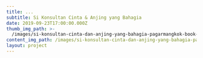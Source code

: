 ```yaml
---
title: ...
subtitle: Si Konsultan Cinta & Anjing yang Bahagia
date: 2019-09-23T17:00:00.000Z
thumb_img_path: >-
  /images/si-konsultan-cinta-dan-anjing-yang-bahagia-pagarmangkok-book-cover-1.jpg
content_img_path: /images/si-konsultan-cinta-dan-anjing-yang-bahagia-pagarmangkok-book-cover.png
layout: project
---
```


